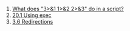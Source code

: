  1. [What does "3>&1 1>&2 2>&3" do in a script?](https://unix.stackexchange.com/questions/42728/what-does-31-12-23-do-in-a-script)
 2. [20.1 Using exec](https://www.tldp.org/LDP/abs/html/x17974.html)
 3. [3.6 Redirections](https://www.gnu.org/software/bash/manual/html_node/Redirections.html)
